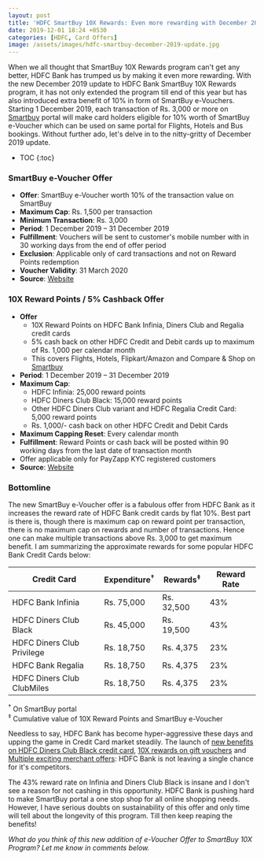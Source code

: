```yaml
---
layout: post
title: 'HDFC SmartBuy 10X Rewards: Even more rewarding with December 2019 update'
date: 2019-12-01 18:24 +0530
categories: [HDFC, Card Offers]
image: /assets/images/hdfc-smartbuy-december-2019-update.jpg
---
```


When we all thought that SmartBuy 10X Rewards program can't get any better, HDFC Bank has trumped us by making it even more rewarding. With the new December 2019 update to HDFC Bank SmartBuy 10X Rewards program, it has not only extended the program till end of this year but has also introduced extra benefit of 10% in form of SmartBuy e-Vouchers. Starting 1 December 2019, each transaction of Rs. 3,000 or more on [Smartbuy](https://offers.smartbuy.hdfcbank.com) portal will make card holders eligible for 10% worth of SmartBuy e-Voucher which can be used on same portal for Flights, Hotels and Bus bookings. Without further ado, let's delve in to the nitty-gritty of December 2019 update.

* TOC
{:toc}

### SmartBuy e-Voucher Offer

- **Offer**: SmartBuy e-Voucher worth 10% of the transaction value on SmartBuy
- **Maximum Cap**: Rs. 1,500 per transaction
- **Minimum Transaction**: Rs. 3,000
- **Period**: 1 December 2019 – 31 December 2019
- **Fulfillment**: Vouchers will be sent to customer's mobile number with in 30 working days from the end of offer period
- **Exclusion**: Applicable only of card transactions and not on Reward Points redemption
- **Voucher Validity**: 31 March 2020
- **Source**: [Website](https://offers.smartbuy.hdfcbank.com/offer_details/14165)

### 10X Reward Points / 5% Cashback Offer

- **Offer**
  - 10X Reward Points on HDFC Bank Infinia, Diners Club and Regalia credit cards
  - 5% cash back on other HDFC Credit and Debit cards up to maximum of Rs. 1,000 per calendar month
  - This covers Flights, Hotels, Flipkart/Amazon and Compare & Shop on [Smartbuy](https://offers.smartbuy.hdfcbank.com)
- **Period**: 1 December 2019 – 31 December 2019
- **Maximum Cap**:
  - HDFC Infinia: 25,000 reward points
  - HDFC Diners Club Black: 15,000 reward points
  - Other HDFC Diners Club variant and HDFC Regalia Credit Card: 5,000 reward points
  - Rs. 1,000/- cash back on other HDFC Credit and Debit Cards
- **Maximum Capping Reset**: Every calendar month
- **Fulfillment**: Reward Points or cash back will be posted within 90 working days from the last date of transaction month
- Offer applicable only for PayZapp KYC registered customers
- **Source**: [Website](https://offers.smartbuy.hdfcbank.com/offer_details/14165)

### Bottomline

The new SmartBuy e-Voucher offer is a fabulous offer from HDFC Bank as it increases the reward rate of HDFC Bank credit cards by flat 10%. Best part is there is, though there is maximum cap on reward point per transaction, there is no maximum cap on rewards and number of transactions. Hence one can make multiple transactions above Rs. 3,000 to get maximum benefit. I am summarizing the approximate rewards for some popular HDFC Bank Credit Cards below:

<table class="table">
  <thead class="thead-dark">
  <tr>
    <th scope="col"> Credit Card</th>
  	<th scope="col"> Expenditure<sup>†</sup></th>
    <th scope="col"> Rewards<sup>‡</sup></th>
    <th scope="col"> Reward Rate</th>
  </tr>
  </thead>
  <tbody>
  <tr>
    <td> HDFC Bank Infinia</td>
  	<td> Rs. 75,000 </td>
    <td> Rs. 32,500 </td>
    <td> 43% </td>
  </tr>
  <tr>
    <td> HDFC Diners Club Black</td>
  	<td> Rs. 45,000 </td>
    <td> Rs. 19,500 </td>
    <td> 43% </td>
  </tr>
  <tr>
    <td> HDFC Diners Club Privilege</td>
  	<td> Rs. 18,750 </td>
    <td> Rs. 4,375 </td>
    <td> 23% </td>
  </tr>
  <tr>
    <td> HDFC Bank Regalia</td>
  	<td> Rs. 18,750 </td>
    <td> Rs. 4,375 </td>
    <td> 23% </td>
  </tr>
  <tr>
    <td> HDFC Diners Club ClubMiles</td>
  	<td> Rs. 18,750 </td>
    <td> Rs. 4,375 </td>
    <td> 23% </td>
  </tr>
  </tbody>
</table>

<sup>†</sup> On SmartBuy portal <br/>
<sup>‡</sup> Cumulative value of 10X Reward Points and SmartBuy e-Voucher

Needless to say, HDFC Bank has become hyper-aggressive these days and upping the game in Credit Card market steadily. The launch of [new benefits on HDFC Diners Club Black credit card](/hdfc-bank-introduces-new-benefits-on-diners-club-black-credit-card/), [10X rewards on gift vouchers](/10x-rewards-on-gift-vouchers-using-hdfc-bank-credit-cards/) and [Multiple exciting merchant offers](/hdfc-bank-festive-treats-partner-merchant-offers/): HDFC Bank is not leaving a single chance for it's competitors.

The 43% reward rate on Infinia and Diners Club Black is insane and I don't see a reason for not cashing in this opportunity. HDFC Bank is pushing hard to make SmartBuy portal a one stop shop for all online shopping needs. However, I have serious doubts on sustainability of this offer and only time will tell about the longevity of this program. Till then keep reaping the benefits!

_What do you think of this new addition of e-Voucher Offer to SmartBuy 10X Program? Let me know in comments below._
